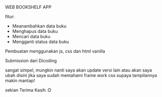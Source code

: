 WEB BOOKSHELF APP


fitur:
- Meanambahkan data buku
- Menghapus data buku
- Mencari data buku
- Mengganti status data buku

Pembuatan menggunakan js, css dan html vanilla 

Submission dari Dicoding

sangat simpel, mungkin nanti saya akan update versi lain atau akan saya ubah disini
jika saya sudah memahami frame work css supaya tampilannya makin mantap!

sekian Terima Kasih :D
